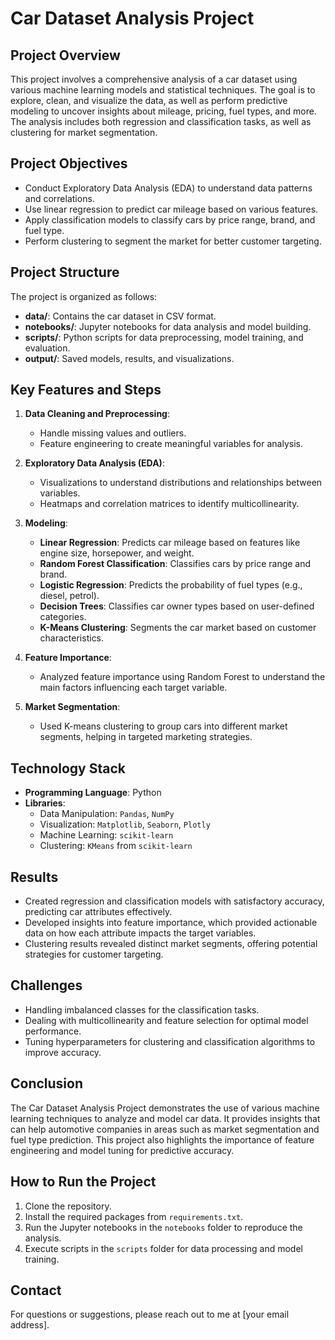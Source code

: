# Car Dataset Analysis Project

## Project Overview
This project involves a comprehensive analysis of a car dataset using various machine learning models and statistical techniques. The goal is to explore, clean, and visualize the data, as well as perform predictive modeling to uncover insights about mileage, pricing, fuel types, and more. The analysis includes both regression and classification tasks, as well as clustering for market segmentation.

## Project Objectives
- Conduct Exploratory Data Analysis (EDA) to understand data patterns and correlations.
- Use linear regression to predict car mileage based on various features.
- Apply classification models to classify cars by price range, brand, and fuel type.
- Perform clustering to segment the market for better customer targeting.

## Project Structure
The project is organized as follows:
- **data/**: Contains the car dataset in CSV format.
- **notebooks/**: Jupyter notebooks for data analysis and model building.
- **scripts/**: Python scripts for data preprocessing, model training, and evaluation.
- **output/**: Saved models, results, and visualizations.

## Key Features and Steps
1. **Data Cleaning and Preprocessing**:
   - Handle missing values and outliers.
   - Feature engineering to create meaningful variables for analysis.

2. **Exploratory Data Analysis (EDA)**:
   - Visualizations to understand distributions and relationships between variables.
   - Heatmaps and correlation matrices to identify multicollinearity.

3. **Modeling**:
   - **Linear Regression**: Predicts car mileage based on features like engine size, horsepower, and weight.
   - **Random Forest Classification**: Classifies cars by price range and brand.
   - **Logistic Regression**: Predicts the probability of fuel types (e.g., diesel, petrol).
   - **Decision Trees**: Classifies car owner types based on user-defined categories.
   - **K-Means Clustering**: Segments the car market based on customer characteristics.

4. **Feature Importance**:
   - Analyzed feature importance using Random Forest to understand the main factors influencing each target variable.

5. **Market Segmentation**:
   - Used K-means clustering to group cars into different market segments, helping in targeted marketing strategies.

## Technology Stack
- **Programming Language**: Python
- **Libraries**: 
  - Data Manipulation: `Pandas`, `NumPy`
  - Visualization: `Matplotlib`, `Seaborn`, `Plotly`
  - Machine Learning: `scikit-learn`
  - Clustering: `KMeans` from `scikit-learn`

## Results
- Created regression and classification models with satisfactory accuracy, predicting car attributes effectively.
- Developed insights into feature importance, which provided actionable data on how each attribute impacts the target variables.
- Clustering results revealed distinct market segments, offering potential strategies for customer targeting.

## Challenges
- Handling imbalanced classes for the classification tasks.
- Dealing with multicollinearity and feature selection for optimal model performance.
- Tuning hyperparameters for clustering and classification algorithms to improve accuracy.

## Conclusion
The Car Dataset Analysis Project demonstrates the use of various machine learning techniques to analyze and model car data. It provides insights that can help automotive companies in areas such as market segmentation and fuel type prediction. This project also highlights the importance of feature engineering and model tuning for predictive accuracy.

## How to Run the Project
1. Clone the repository.
2. Install the required packages from `requirements.txt`.
3. Run the Jupyter notebooks in the `notebooks` folder to reproduce the analysis.
4. Execute scripts in the `scripts` folder for data processing and model training.

## Contact
For questions or suggestions, please reach out to me at [your email address].

